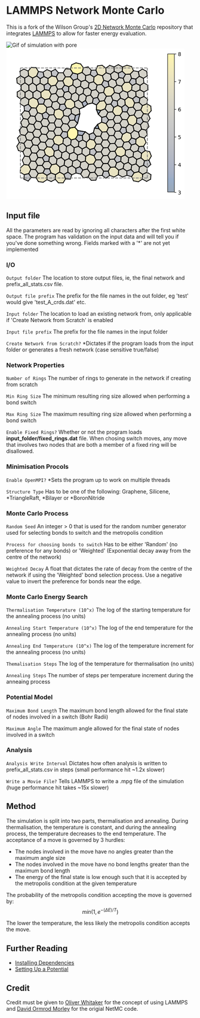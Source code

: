 # LAMMPS Network Monte Carlo


This is a fork of the Wilson Group's [2D Network Monte Carlo](https://github.com/WilsonGroupOxford/Network-Monte-Carlo) repository that integrates [LAMMPS](https://github.com/lammps/lammps) to allow for faster energy evaluation.

![Gif of simulation with pore](gallery/bond_rotation_demo_2.gif)
![Image of final network](gallery/pore.png)

## Input file

All the parameters are read by ignoring all characters after the first white space. The program has validation on the input data and will tell you if you've done something wrong. Fields marked with a '*' are not yet implemented

### I/O
`Output folder` The location to store output files, ie, the final network and prefix_all_stats.csv file.

`Output file prefix` The prefix for the file names in the out folder, eg 'test' would give 'test_A_crds.dat' etc.

`Input folder` The location to load an existing network from, only applicable if 'Create Network from Scratch' is enabled

`Input file prefix` The prefix for the file names in the input folder

`Create Network from Scratch?` *Dictates if the program loads from the input folder or generates a fresh network (case sensitive true/false)

### Network Properties
`Number of Rings` The number of rings to generate in the network if creating from scratch

`Min Ring Size` The minimum resulting ring size allowed when performing a bond switch

`Max Ring Size` The maximum resulting ring size allowed when performing a bond switch

`Enable Fixed Rings?` Whether or not the program loads __input_folder/fixed_rings.dat__ file. When chosing switch moves, any move that involves two nodes that are both a member of a fixed ring will be disallowed.

### Minimisation Procols
`Enable OpenMPI?` *Sets the program up to work on multiple threads

`Structure Type` Has to be one of the following: Graphene, Silicene, *TriangleRaft, *Bilayer or *BoronNitride

### Monte Carlo Process
`Random Seed` An integer > 0 that is used for the random number generator used for selecting bonds to switch and the metropolis condition

`Process for choosing bonds to switch` Has to be either 'Random' (no preference for any bonds) or 'Weighted' (Exponential decay away from the centre of the network)

`Weighted Decay` A float that dictates the rate of decay from the centre of the network if using the 'Weighted' bond selection process. Use a negative value to invert the preference for bonds near the edge.

### Monte Carlo Energy Search
`Thermalisation Temperature (10^x)` The log of the starting temperature for the annealing process (no units)

`Annealing Start Temperature (10^x)` The log of the end temperature for the annealing process (no units)

`Annealing End Temperature (10^x)` The log of the temperature increment for the annealing process (no units)

`Themalisation Steps` The log of the temperature for thermalisation (no units)

`Annealing Steps` The number of steps per temperature increment during the anneaing process

### Potential Model
`Maximum Bond Length` The maximum bond length allowed for the final state of nodes involved in a switch (Bohr Radii)

`Maximum Angle` The maximum angle allowed for the final state of nodes involved in a switch

### Analysis
`Analysis Write Interval` Dictates how often analysis is written to prefix_all_stats.csv in steps (small performance hit ~1.2x slower)

`Write a Movie File?` Tells LAMMPS to write a .mpg file of the simulation (huge performance hit takes ~15x slower)


## Method
The simulation is split into two parts, thermalisation and annealing. During thermalisation, the temperature is constant, and during the annealing process, the temperature decreases to the end temperature. The acceptance of a move is governed by 3 hurdles:

* The nodes involved in the move have no angles greater than the maximum angle size
* The nodes involved in the move have no bond lengths greater than the maximum bond length
* The energy of the final state is low enough such that it is accepted by the metropolis condition at the given temperature

The probability of the metropolis condition accepting the move is governed by:
$$min(1, e^{-(\Delta E)/T})$$

The lower the temperature, the less likely the metropolis condition accepts the move.

## Further Reading

* [Installing Dependencies](docs/installing_dependencies.md)
* [Setting Up a Potential](docs/setting_up_a_potential.md)

## Credit

Credit must be given to [Oliver Whitaker](https://github.com/oliwhitg) for the concept of using LAMMPS and [David Ormrod Morley](https://github.com/dormrod) for the origial NetMC code.
